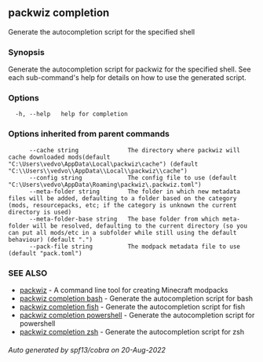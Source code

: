 ## packwiz completion

Generate the autocompletion script for the specified shell

### Synopsis

Generate the autocompletion script for packwiz for the specified shell.
See each sub-command's help for details on how to use the generated script.


### Options

```
  -h, --help   help for completion
```

### Options inherited from parent commands

```
      --cache string              The directory where packwiz will cache downloaded mods(default "C:\Users\vedvo\AppData\Local\packwiz\cache") (default "C:\\Users\\vedvo\\AppData\\Local\\packwiz\\cache")
      --config string             The config file to use (default "C:\Users\vedvo\AppData\Roaming\packwiz\.packwiz.toml")
      --meta-folder string        The folder in which new metadata files will be added, defaulting to a folder based on the category (mods, resourcepacks, etc; if the category is unknown the current directory is used)
      --meta-folder-base string   The base folder from which meta-folder will be resolved, defaulting to the current directory (so you can put all mods/etc in a subfolder while still using the default behaviour) (default ".")
      --pack-file string          The modpack metadata file to use (default "pack.toml")
```

### SEE ALSO

* [packwiz](packwiz.md)	 - A command line tool for creating Minecraft modpacks
* [packwiz completion bash](packwiz_completion_bash.md)	 - Generate the autocompletion script for bash
* [packwiz completion fish](packwiz_completion_fish.md)	 - Generate the autocompletion script for fish
* [packwiz completion powershell](packwiz_completion_powershell.md)	 - Generate the autocompletion script for powershell
* [packwiz completion zsh](packwiz_completion_zsh.md)	 - Generate the autocompletion script for zsh

###### Auto generated by spf13/cobra on 20-Aug-2022
